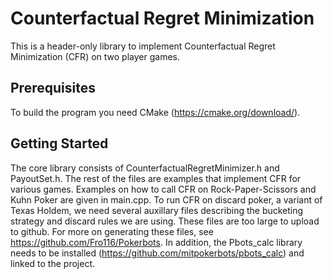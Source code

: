 # Counterfactual Regret Minimization

This is a header-only library to implement Counterfactual Regret Minimization (CFR) on two player games.

## Prerequisites

To build the program you need CMake (https://cmake.org/download/). 

## Getting Started
The core library consists of CounterfactualRegretMinimizer.h and PayoutSet.h. The rest of the files are
examples that implement CFR for various games. Examples on how to call CFR on Rock-Paper-Scissors
and Kuhn Poker are given in main.cpp. To run CFR on discard poker, a variant of Texas Holdem,
we need several auxillary files describing the bucketing strategy and discard rules we are using. These
files are too large to upload to github. For more on generating these files, see 
https://github.com/Fro116/Pokerbots. In addition, the Pbots_calc library needs to be installed
(https://github.com/mitpokerbots/pbots_calc) and linked to the project.
